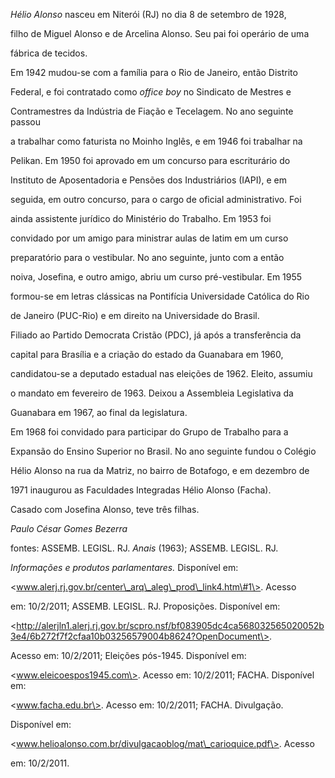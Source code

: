 

*Hélio Alonso* nasceu em Niterói (RJ) no dia 8 de setembro de 1928,

filho de Miguel Alonso e de Arcelina Alonso. Seu pai foi operário de uma

fábrica de tecidos.



Em 1942 mudou-se com a família para o Rio de Janeiro, então Distrito

Federal, e foi contratado como *office boy* no Sindicato de Mestres e

Contramestres da Indústria de Fiação e Tecelagem. No ano seguinte passou

a trabalhar como faturista no Moinho Inglês, e em 1946 foi trabalhar na

Pelikan. Em 1950 foi aprovado em um concurso para escriturário do

Instituto de Aposentadoria e Pensões dos Industriários (IAPI), e em

seguida, em outro concurso, para o cargo de oficial administrativo. Foi

ainda assistente jurídico do Ministério do Trabalho. Em 1953 foi

convidado por um amigo para ministrar aulas de latim em um curso

preparatório para o vestibular. No ano seguinte, junto com a então

noiva, Josefina, e outro amigo, abriu um curso pré-vestibular. Em 1955

formou-se em letras clássicas na Pontifícia Universidade Católica do Rio

de Janeiro (PUC-Rio) e em direito na Universidade do Brasil.



Filiado ao Partido Democrata Cristão (PDC), já após a transferência da

capital para Brasília e a criação do estado da Guanabara em 1960,

candidatou-se a deputado estadual nas eleições de 1962. Eleito, assumiu

o mandato em fevereiro de 1963. Deixou a Assembleia Legislativa da

Guanabara em 1967, ao final da legislatura.



Em 1968 foi convidado para participar do Grupo de Trabalho para a

Expansão do Ensino Superior no Brasil. No ano seguinte fundou o Colégio

Hélio Alonso na rua da Matriz, no bairro de Botafogo, e em dezembro de

1971 inaugurou as Faculdades Integradas Hélio Alonso (Facha).



Casado com Josefina Alonso, teve três filhas.



*Paulo César Gomes Bezerra*



fontes: ASSEMB. LEGISL. RJ. *Anais* (1963); ASSEMB. LEGISL. RJ.

*Informações e produtos parlamentares.* Disponível em:

\<www.alerj.rj.gov.br/center\_arq\_aleg\_prod\_link4.htm\#1\>. Acesso

em: 10/2/2011; ASSEMB. LEGISL. RJ. Proposições. Disponível em:

\<http://alerjln1.alerj.rj.gov.br/scpro.nsf/bf083905dc4ca568032565020052b3e4/6b272f7f2cfaa10b03256579004b8624?OpenDocument\>.

Acesso em: 10/2/2011; Eleições pós-1945. Disponível em:

\<www.eleicoespos1945.com\>. Acesso em: 10/2/2011; FACHA. Disponível em:

\<www.facha.edu.br\>. Acesso em: 10/2/2011; FACHA. Divulgação.

Disponível em:

\<www.helioalonso.com.br/divulgacaoblog/mat\_carioquice.pdf\>. Acesso

em: 10/2/2011.


